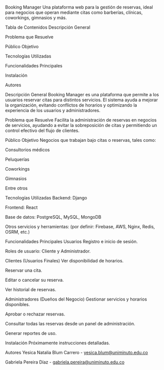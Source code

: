 Booking Manager
Una plataforma web para la gestión de reservas, ideal para negocios que operan mediante citas como barberías, clínicas, coworkings, gimnasios y más.

Tabla de Contenidos
Descripción General

Problema que Resuelve

Público Objetivo

Tecnologías Utilizadas

Funcionalidades Principales

Instalación

Autores

Descripción General
Booking Manager es una plataforma que permite a los usuarios reservar citas para distintos servicios. El sistema ayuda a mejorar la organización, evitando conflictos de horarios y optimizando la experiencia de los usuarios y administradores.

Problema que Resuelve
Facilita la administración de reservas en negocios de servicios, ayudando a evitar la sobreposición de citas y permitiendo un control efectivo del flujo de clientes.

Público Objetivo
Negocios que trabajan bajo citas o reservas, tales como:

Consultorios médicos

Peluquerías

Coworkings

Gimnasios

Entre otros

Tecnologías Utilizadas
Backend: Django

Frontend: React

Base de datos: PostgreSQL, MySQL, MongoDB

Otros servicios y herramientas: (por definir: Firebase, AWS, Nginx, Redis, OSRM, etc.)

Funcionalidades Principales
Usuarios
Registro e inicio de sesión.

Roles de usuario: Cliente y Administrador.

Clientes (Usuarios Finales)
Ver disponibilidad de horarios.

Reservar una cita.

Editar o cancelar su reserva.

Ver historial de reservas.

Administradores (Dueños del Negocio)
Gestionar servicios y horarios disponibles.

Aprobar o rechazar reservas.

Consultar todas las reservas desde un panel de administración.

Generar reportes de uso.

Instalación
Próximamente instrucciones detalladas.

Autores
Yesica Natalia Blum Carrero - yesica.blum@uniminuto.edu.co

Gabriela Pereira Díaz - gabriela.pereira@uniminuto.edu.co


